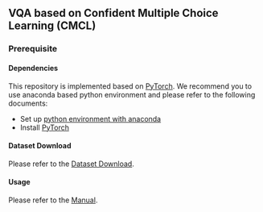 ## VQA based on Confident Multiple Choice Learning (CMCL)

### Prerequisite
#### Dependencies
This repository is implemented based on [PyTorch](http://pytorch.org/).
We recommend you to use anaconda based python environment and please refer to the following documents:
  * Set up [python environment with anaconda](doc/anaconda_environment.md)
  * Install [PyTorch](doc/pytorch_install.md)

#### Dataset Download
Please refer to the [Dataset Download](./data/README.md).

#### Usage
Please refer to the [Manual](./doc/usage.md).
